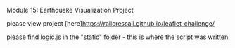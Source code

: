 Module 15: Earthquake Visualization Project

please view project [here]https://railcressall.github.io/leaflet-challenge/ 

please find logic.js in the "static" folder - this is where the script was written
